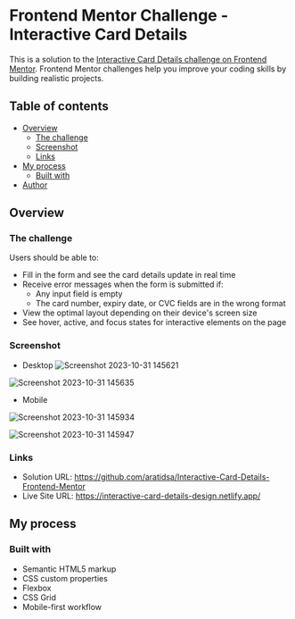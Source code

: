 # Frontend Mentor Challenge - Interactive Card Details

This is a solution to the [Interactive Card Details challenge on Frontend Mentor](https://www.frontendmentor.io/challenges/interactive-card-details-form-XpS8cKZDWw). Frontend Mentor challenges help you improve your coding skills by building realistic projects.

## Table of contents

- [Overview](#overview)
  - [The challenge](#the-challenge)
  - [Screenshot](#screenshot)
  - [Links](#links)
- [My process](#my-process)
  - [Built with](#built-with)
- [Author](#author)

## Overview

### The challenge

Users should be able to:
-	Fill in the form and see the card details update in real time
- Receive error messages when the form is submitted if:
  - Any input field is empty
  - The card number, expiry date, or CVC fields are in the wrong format
- View the optimal layout depending on their device's screen size
- See hover, active, and focus states for interactive elements on the page
  
### Screenshot
- Desktop
  ![Screenshot 2023-10-31 145621](https://github.com/aratidsa/Interactive-Card-Details-Frontend-Mentor/assets/128802362/b5e5547b-4b3e-4852-b832-cc102d328f80)

![Screenshot 2023-10-31 145635](https://github.com/aratidsa/Interactive-Card-Details-Frontend-Mentor/assets/128802362/a1456602-2b08-45c6-97b2-7dd04c873644)

- Mobile

![Screenshot 2023-10-31 145934](https://github.com/aratidsa/Interactive-Card-Details-Frontend-Mentor/assets/128802362/273079e5-e0ef-47ce-a691-2ed1c9da0e03)

![Screenshot 2023-10-31 145947](https://github.com/aratidsa/Interactive-Card-Details-Frontend-Mentor/assets/128802362/2ca34d57-ab44-463e-95c1-16931b8b6c4b)

### Links

- Solution URL: https://github.com/aratidsa/Interactive-Card-Details-Frontend-Mentor
- Live Site URL: https://interactive-card-details-design.netlify.app/

## My process

### Built with

- Semantic HTML5 markup
- CSS custom properties
- Flexbox
- CSS Grid
- Mobile-first workflow
